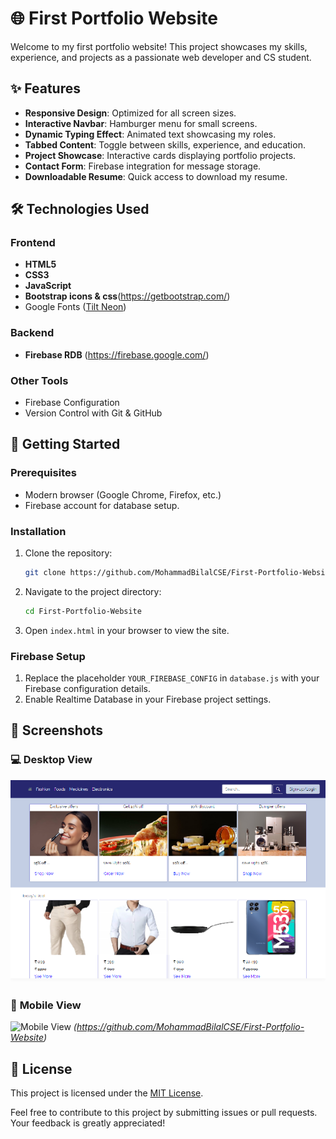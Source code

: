 # 🌐 **First Portfolio Website**  
Welcome to my first portfolio website! This project showcases my skills, experience, and projects as a passionate web developer and CS student.  


## ✨ **Features**  
- **Responsive Design**: Optimized for all screen sizes.  
- **Interactive Navbar**: Hamburger menu for small screens.  
- **Dynamic Typing Effect**: Animated text showcasing my roles.  
- **Tabbed Content**: Toggle between skills, experience, and education.  
- **Project Showcase**: Interactive cards displaying portfolio projects.  
- **Contact Form**: Firebase integration for message storage.  
- **Downloadable Resume**: Quick access to download my resume.  


## 🛠️ **Technologies Used**  
### **Frontend**  
- **HTML5**  
- **CSS3**  
- **JavaScript**  
- **Bootstrap icons & css**(https://getbootstrap.com/) 
- Google Fonts ([Tilt Neon](https://fonts.google.com/specimen/Tilt+Neon))  

### **Backend**  
- **Firebase RDB** (https://firebase.google.com/)  

### **Other Tools**  
- Firebase Configuration  
- Version Control with Git & GitHub  


## 🚀 **Getting Started**  

### **Prerequisites**  
- Modern browser (Google Chrome, Firefox, etc.)  
- Firebase account for database setup.  

### **Installation**  
1. Clone the repository:  
   ```bash
   git clone https://github.com/MohammadBilalCSE/First-Portfolio-Website.git
   ```  
2. Navigate to the project directory:  
   ```bash
   cd First-Portfolio-Website
   ```  
3. Open `index.html` in your browser to view the site.  

### **Firebase Setup**  
1. Replace the placeholder `YOUR_FIREBASE_CONFIG` in `database.js` with your Firebase configuration details.  
2. Enable Realtime Database in your Firebase project settings.  


## 📸 **Screenshots**  

### 💻 **Desktop View**  
![Desktop View](https://github.com/MohammadBilalCSE/First-Portfolio-Website/blob/main/images/FIRST-EC-WEB-Showcase-img.png)  

### 📱 **Mobile View**  
![Mobile View](#) *(https://github.com/MohammadBilalCSE/First-Portfolio-Website)*  


## 📜 **License**  
This project is licensed under the [MIT License](LICENSE).  


Feel free to contribute to this project by submitting issues or pull requests. Your feedback is greatly appreciated!  
